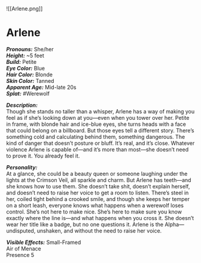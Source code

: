 ![[Arlene.png]]
# Arlene

***Pronouns:*** She/her  
***Height:*** ~5 feet  
***Build:*** Petite  
***Eye Color:*** Blue  
***Hair Color:*** Blonde  
***Skin Color:*** Tanned  
***Apparent Age:*** Mid-late 20s  
***Splat:*** #Werewolf  

***Description:***  
Though she stands no taller than a whisper, Arlene has a way of making you feel as if she’s looking down at you—even when you tower over her. Petite in frame, with blonde hair and ice-blue eyes, she turns heads with a face that could belong on a billboard. But those eyes tell a different story. There’s something cold and calculating behind them, something dangerous. The kind of danger that doesn’t posture or bluff. It’s real, and it’s close. Whatever violence Arlene is capable of—and it’s more than most—she doesn’t need to prove it. You already feel it.   

***Personality:***  
At a glance, she could be a beauty queen or someone laughing under the lights at the Crimson Veil, all sparkle and charm. But Arlene has teeth—and she knows how to use them. She doesn’t take shit, doesn’t explain herself, and doesn’t need to raise her voice to get a room to listen. There’s steel in her, coiled tight behind a crooked smile, and though she keeps her temper on a short leash, everyone knows what happens when a werewolf loses control. She’s not here to make nice. She’s here to make sure you know exactly where the line is—and what happens when you cross it. She doesn’t wear her title like a badge, but no one questions it. Arlene is the Alpha—undisputed, unshaken, and without the need to raise her voice.

***Visible Effects:***
Small-Framed  
Air of Menace  
Presence 5  